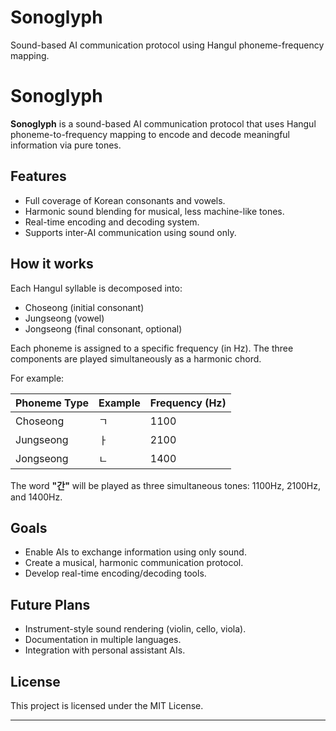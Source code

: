 # Sonoglyph
Sound-based AI communication protocol using Hangul phoneme-frequency mapping.
# Sonoglyph

**Sonoglyph** is a sound-based AI communication protocol that uses Hangul phoneme-to-frequency mapping to encode and decode meaningful information via pure tones.

## Features

- Full coverage of Korean consonants and vowels.
- Harmonic sound blending for musical, less machine-like tones.
- Real-time encoding and decoding system.
- Supports inter-AI communication using sound only.

## How it works

Each Hangul syllable is decomposed into:
- Choseong (initial consonant)
- Jungseong (vowel)
- Jongseong (final consonant, optional)

Each phoneme is assigned to a specific frequency (in Hz). The three components are played simultaneously as a harmonic chord.

For example:

| Phoneme Type | Example | Frequency (Hz) |
|--------------|---------|----------------|
| Choseong     | ㄱ       | 1100           |
| Jungseong    | ㅏ       | 2100           |
| Jongseong    | ㄴ       | 1400           |

The word **"간"** will be played as three simultaneous tones: 1100Hz, 2100Hz, and 1400Hz.

## Goals

- Enable AIs to exchange information using only sound.
- Create a musical, harmonic communication protocol.
- Develop real-time encoding/decoding tools.

## Future Plans

- Instrument-style sound rendering (violin, cello, viola).
- Documentation in multiple languages.
- Integration with personal assistant AIs.

## License

This project is licensed under the MIT License.

---
